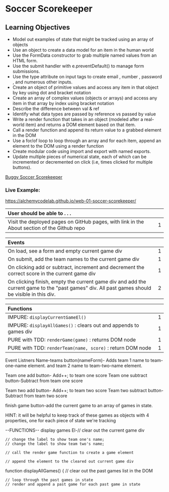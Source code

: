 # Soccer Scorekeeper

## Learning Objectives
- Model out examples of state that might be tracked using an array of objects
- Use an object to create a data model for an item in the human world
- Use the FormData  constructor to grab multiple named values from an HTML form.
- Use the submit handler with e.preventDefault() to manage form submissions.
- Use the type attribute on input tags to create email , number , password , and numerous other inputs.
- Create an object of primitive values and access any item in that object by key using dot and bracket notation
- Create an array of complex values (objects or arrays) and access any item in that array by index using bracket notation
- Describe the difference between val & ref
- Identify what data types are passed by reference vs passed by value
- Write a render function that takes in an object (modeled after a real-world item) and returns a DOM element based on that item.
- Call a render function and append its return value to a grabbed element in the DOM
- Use a for/of loop to loop through an array and for each item, append an element to the DOM using a render function
- Create modular code using import and export with named exports.
- Update multiple pieces of numerical state, each of which can be incremented or decremented on click (i.e, times clicked for multiple buttons).

[Buggy Soccer Scorekeeper](https://github.com/alchemycodelab/buggy-js-soccer-scorekeeper)

### Live Example:
https://alchemycodelab.github.io/web-01-soccer-scorekeeper/


| User should be able to . . .                                                         |             |
| :----------------------------------------------------------------------------------- | ----------: |
| Visit the deployed pages on GitHub pages, with link in the About section of the Github repo|        1 |

| Events                                                                               |             |
| :----------------------------------------------------------------------------------- | ----------: |
| On load, see a form and empty current game div                                             |        1 |
| On submit, add the team names to the current game div                                      |        1 |
| On clicking add or subtract, increment and decrement the correct score in the current game div|     1 |
| On clicking finish, empty the current game div and add the current game to the "past games" div. All past games should be visible in this div. |2|

| Functions                                                              |             |
| :----------------------------------------------------------------------------------- | ----------: |
| IMPURE: `displayCurrentGameEl()` | 1|
| IMPURE: `displayAllGames()` : clears out and appends to games div | 1|
| PURE with TDD: `renderGame(game)` : returns DOM node | 1|
| PURE with TDD: `renderTeam(name, score)` :  return DOM node | 1|



Event Listners
Name-teams button(nameForm)- Adds team 1 name to team-one-name element. and team 2 name to team-two-name element.

Team one add button- Add++; to team one score
Team one subtract button-Subtract from team one score

Team two add button- Add++; to team two score
Team two subtract button-Subtract from team two score

finish game button-add the current game to an array of games in state.

 HINT: it will be helpful to keep track of these games as objects with 4 properties, one for each piece of state we're tracking

 --FUNCTIONS--
 display games El-// clear out the current game div

    // change the label to show team one's name;
    // change the label to show team two's name;

    // call the render game function to create a game element
    
    // append the element to the cleared out current game div


function displayAllGames() {
    // clear out the past games list in the DOM

    // loop through the past games in state
    // render and append a past game for each past game in state